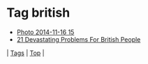 <!--
title: Tag british
date: 2020-06-28T14:57:48.575Z
tags:
-->
# Tag british

 * [Photo 2014-11-16 15](102786671272.md)
 * [21 Devastating Problems For British People](110195652812.md)

| [Tags](tags.md) | [Top](index.md) |
